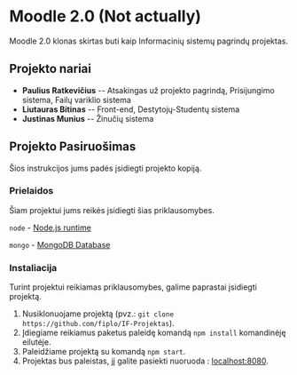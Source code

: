 # Moodle 2.0 (Not actually)

Moodle 2.0 klonas skirtas buti kaip Informacinių sistemų pagrindų projektas.

## Projekto nariai

* **Paulius Ratkevičius** -- Atsakingas už projekto pagrindą, Prisijungimo sistema, Failų variklio sistema
* **Liutauras Bitinas** -- Front-end, Destytojų-Studentų sistema
* **Justinas Munius** -- Žinučių sistema


## Projekto Pasiruošimas 

Šios instrukcijos jums padės įsidiegti projekto kopiją.

### Prielaidos

Šiam projektui jums reikės įsidiegti šias priklausomybes.


`node` - [Node.js runtime](https://github.com/nodejs/node)

`mongo` - [MongoDB Database](https://github.com/mongodb/mongo)

### Instaliacija

Turint projektui reikiamas priklausomybes, galime paprastai įsidiegti projektą.

1. Nusiklonuojame projektą (pvz.: `git clone https://github.com/fiplo/IF-Projektas`).
2. Įdiegiame reikiamus paketus paleidę komandą `npm install` komandinėję eilutėje.
3. Paleidžiame projektą su komandą `npm start`.
4. Projektas bus paleistas, jį galite pasiekti nuoruoda : [localhost:8080](http://localhost:8080).

